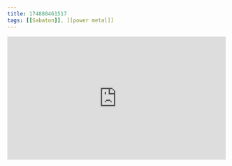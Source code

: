 ```yaml
---
title: 174880461517
tags: [[Sabaton]], [[power metal]]
---
```

<iframe allow="accelerometer; autoplay; clipboard-write; encrypted-media; gyroscope; picture-in-picture" allowfullscreen="" frameborder="0" height="281" id="youtube_iframe" src="https://www.youtube.com/embed/hZNeastYxEc?feature=oembed&amp;enablejsapi=1&amp;origin=https://safe.txmblr.com&amp;wmode=opaque" width="500"></iframe>